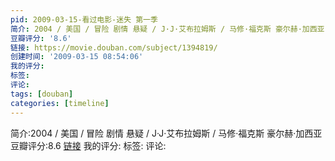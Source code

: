 ```yaml
---
pid: 2009-03-15-看过电影-迷失 第一季
简介: 2004 / 美国 / 冒险 剧情 悬疑 / J·J·艾布拉姆斯 / 马修·福克斯 豪尔赫·加西亚
豆瓣评分: '8.6'
链接: https://movie.douban.com/subject/1394819/
创建时间: '2009-03-15 08:54:06'
我的评分:
标签:
评论:
tags: [douban]
categories: [timeline]
---
```

简介:2004 / 美国 / 冒险 剧情 悬疑 / J·J·艾布拉姆斯 / 马修·福克斯 豪尔赫·加西亚
豆瓣评分:8.6
[链接](https://movie.douban.com/subject/1394819/)
我的评分:
标签:
评论:
